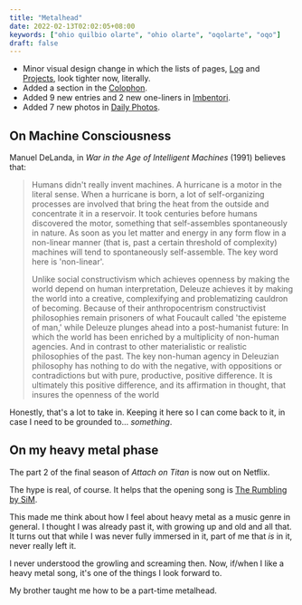 ```yaml
---
title: "Metalhead"
date: 2022-02-13T02:02:05+08:00
keywords: ["ohio quilbio olarte", "ohio olarte", "oqolarte", "oqo"]
draft: false
---
```

- Minor visual design change in which the lists of pages, [Log](/log) and
  [Projects](/project), look tighter now, literally.
- Added a section in the [Colophon](/site).
- Added 9 new entries and 2 new one-liners in [Imbentori](/imbentori).
- Added 7 new photos in [Daily Photos](/feb2022-photos).

## On Machine Consciousness

Manuel DeLanda, in *War in the Age of Intelligent Machines* (1991) believes that:

> Humans didn't really invent machines. A hurricane is a motor in the
> literal sense. When a hurricane is born, a lot of self-organizing
> processes are involved that bring the heat from the outside and
> concentrate it in a reservoir. It took centuries before humans
> discovered the motor, something that self-assembles spontaneously in
> nature. As soon as you let matter and energy in any form flow in a
> non-linear manner (that is, past a certain threshold of complexity)
> machines will tend to spontaneously self-assemble. The key word here
> is 'non-linear'.
>
> Unlike social constructivism which achieves openness by making the
> world depend on human interpretation, Deleuze achieves it by making
> the world into a creative, complexifying and problematizing cauldron
> of becoming. Because of their anthropocentrism constructivist
> philosophies remain prisoners of what Foucault called 'the episteme of
> man,' while Deleuze plunges ahead into a post-humanist future: In
> which the world has been enriched by a multiplicity of non-human
> agencies. And in contrast to other materialistic or realistic
> philosophies of the past. The key non-human agency in Deleuzian
> philosophy has nothing to do with the negative, with oppositions or
> contradictions but with pure, productive, positive difference. It is
> ultimately this positive difference, and its affirmation in thought,
> that insures the openness of the world

Honestly, that's a lot to take in.
Keeping it here so I can come back to it,
in case I need to be grounded to... *something*.

## On my heavy metal phase

The part 2 of the final season of *Attach on Titan* is now out on Netflix.

The hype is real, of course.
It helps that the opening song is [The Rumbling by SiM](https://youtu.be/qpHvj5pvvhg).

This made me think about how I feel about heavy metal as a music genre in
general.
I thought I was already past it, with growing up and old and all that.
It turns out that while I was never fully immersed in it,
part of me that *is* in it, never really left it.

I never understood the growling and screaming then.
Now, if/when I like a heavy metal song,
it's one of the things I look forward to.

My brother taught me how to be a part-time metalhead.
